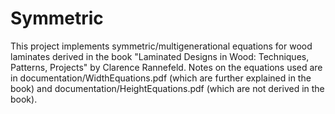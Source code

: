 # Symmetric
This project implements symmetric/multigenerational equations for wood laminates derived in the book "Laminated Designs in Wood: Techniques, Patterns, Projects" by Clarence Rannefeld.
Notes on the equations used are in documentation/WidthEquations.pdf (which are further explained in the book) and documentation/HeightEquations.pdf (which are not derived in the book).
